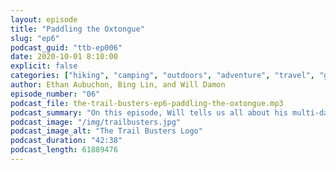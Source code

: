 ```yaml
---
layout: episode
title: "Paddling the Oxtongue"
slug: "ep6"
podcast_guid: "ttb-ep006"
date: 2020-10-01 8:10:00
explicit: false
categories: ["hiking", "camping", "outdoors", "adventure", "travel", "gear"]
author: Ethan Aubuchon, Bing Lin, and Will Damon
episode_number: "06"
podcast_file: the-trail-busters-ep6-paddling-the-oxtongue.mp3
podcast_summary: "On this episode, Will tells us all about his multi-day journey down the Oxtongue River at Algonquin Park."
podcast_image: "/img/trailbusters.jpg"
podcast_image_alt: "The Trail Busters Logo"
podcast_duration: "42:38"
podcast_length: 61889476
---
```

